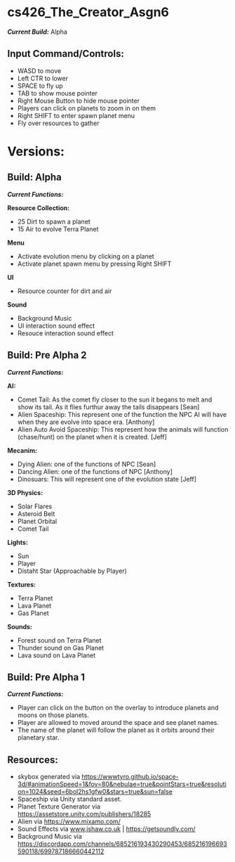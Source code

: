 # cs426_The_Creator_Asgn6
_**Current Build:**_ Alpha

## Input Command/Controls:
- WASD to move
- Left CTR to lower
- SPACE to fly up
- TAB to show mouse pointer
- Right Mouse Button to hide mouse pointer
- Players can click on planets to zoom in on them
- Right SHIFT to enter spawn planet menu
- Fly over resources to gather

# Versions:

## Build: Alpha

_**Current Functions:**_

**Resource Collection:**
- 25 Dirt to spawn a planet
- 15 Air to evolve Terra Planet

**Menu**
- Activate evolution menu by clicking on a planet
- Activate planet spawn menu by pressing Right SHIFT

**UI**
- Resource counter for dirt and air

**Sound**
- Background Music
- UI interaction sound effect
- Resouce interaction sound effect

## Build: Pre Alpha 2

_**Current Functions:**_

**AI:**
- Comet Tail: As the comet fly closer to the sun it begans to melt and show its tail. As it flies furthur away the tails disappears [Sean]
- Alien Spaceship: This represent one of the function the NPC AI will have when they are evolve into space era. [Anthony]
- Alien Auto Avoid Spaceship: This represent how the animals will function (chase/hunt) on the planet when it is created. [Jeff]

**Mecanim:**
- Dying Alien: one of the functions of NPC [Sean]
- Dancing Alien: one of the functions of NPC [Anthony]
- Dinosuars: This will represent one of the evolution state [Jeff]

**3D Physics:**
- Solar Flares
- Asteroid Belt
- Planet Orbital
- Comet Tail

**Lights:**
- Sun
- Player
- Distaht Star (Approachable by Player)

**Textures:**
- Terra Planet
- Lava Planet
- Gas Planet

**Sounds:**
- Forest sound on Terra Planet
- Thunder sound on Gas Planet
- Lava sound on Lava Planet

## Build: Pre Alpha 1

_**Current Functions:**_ 
- Player can click on the button on the overlay to introduce planets and moons on those planets.
- Player are allowed to moved around the space and see planet names.
- The name of the planet will follow the planet as it orbits around their planetary star.

## Resources:
- skybox generated via
https://wwwtyro.github.io/space-3d/#animationSpeed=1&fov=80&nebulae=true&pointStars=true&resolution=1024&seed=6bol2hs1gfw0&stars=true&sun=false
- Spaceship via Unity standard asset.
- Planet Texture Generator via https://assetstore.unity.com/publishers/18285
- Alien via https://www.mixamo.com/
- Sound Effects via www.jshaw.co.uk | https://getsoundly.com/
- Background Music via https://discordapp.com/channels/685216193430290453/685216196693590118/699787186660442112
